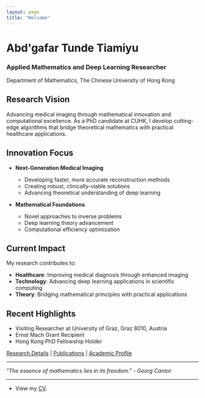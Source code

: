 ```yaml
---
layout: page
title: "Welcome"
---
```


# Abd'gafar Tunde Tiamiyu

### Applied Mathematics and Deep Learning Researcher
Department of Mathematics, The Chinese University of Hong Kong

## Research Vision
Advancing medical imaging through mathematical innovation and computational excellence. As a PhD candidate at CUHK, I develop cutting-edge algorithms that bridge theoretical mathematics with practical healthcare applications.

## Innovation Focus
- **Next-Generation Medical Imaging**
  - Developing faster, more accurate reconstruction methods
  - Creating robust, clinically-viable solutions
  - Advancing theoretical understanding of deep learning

- **Mathematical Foundations**
  - Novel approaches to inverse problems
  - Deep learning theory advancement
  - Computational efficiency optimization

## Current Impact
My research contributes to:
- **Healthcare**: Improving medical diagnosis through enhanced imaging
- **Technology**: Advancing deep learning applications in scientific computing
- **Theory**: Bridging mathematical principles with practical applications

## Recent Highlights
- Visiting Researcher at University of Graz, Graz 8010, Austria
- Ernst Mach Grant Recipient
- Hong Kong PhD Fellowship Holder

[Research Details](/research) | [Publications](/publications) | [Academic Profile](/about)

---

*"The essence of mathematics lies in its freedom." - Georg Cantor*

---

- View my <a href="{{ '/cv/' | relative_url }}">CV</a>.

